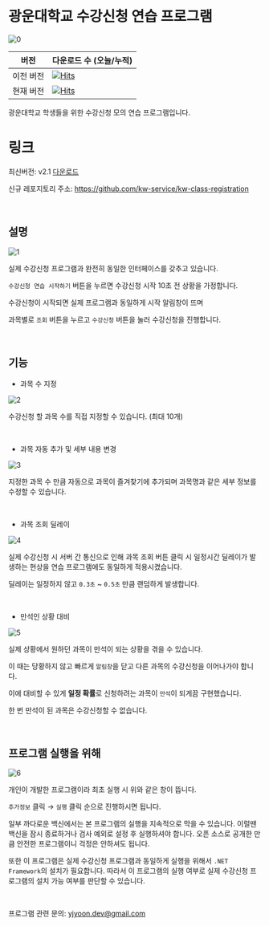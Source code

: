 # 광운대학교 수강신청 연습 프로그램

![0](https://github.com/kw-service/kw-class-registration/raw/main/assets/title.png)

버전 | 다운로드 수 (오늘/누적)
---|---
이전 버전| [![Hits](https://hits.seeyoufarm.com/api/count/incr/badge.svg?url=https%3A%2F%2Fgithub.com%2Fyjyoon-dev%2Fkw-enrolment-practice&count_bg=%2379C83D&title_bg=%23555555&icon=&icon_color=%23E7E7E7&title=&edge_flat=false)](https://hits.seeyoufarm.com)
현재 버전| [![Hits](https://hits.seeyoufarm.com/api/count/incr/badge.svg?url=https%3A%2F%2Fgithub.com%2Fkw-services%2Fkw-class-registration&count_bg=%2379C83D&title_bg=%23555555&icon=&icon_color=%23E7E7E7&title=&edge_flat=false)](https://hits.seeyoufarm.com)

광운대학교 학생들을 위한 수강신청 모의 연습 프로그램입니다.

# 링크

최신버전: v2.1 [다운로드](https://github.com/kw-service/kw-class-registration/releases/tag/v2.1)

신규 레포지토리 주소: https://github.com/kw-service/kw-class-registration

<br>

## 설명

![1](https://github.com/kw-service/kw-class-registration/raw/main/readme/1.png)

실제 수강신청 프로그램과 완전히 동일한 인터페이스를 갖추고 있습니다.

`수강신청 연습 시작하기` 버튼을 누르면 수강신청 시작 10초 전 상황을 가정합니다.

수강신청이 시작되면 실제 프로그램과 동일하게 시작 알림창이 뜨며

과목별로 `조회` 버튼을 누르고 `수강신청` 버튼을 눌러 수강신청을 진행합니다.

<br>

## 기능

- 과목 수 지정
  
![2](https://github.com/kw-service/kw-class-registration/raw/main/readme/3.png)

수강신청 할 과목 수를 직접 지정할 수 있습니다. (최대 10개)

<br>

- 과목 자동 추가 및 세부 내용 변경

![3](https://github.com/kw-service/kw-class-registration/raw/main/readme/4.png)

지정한 과목 수 만큼 자동으로 과목이 즐겨찾기에 추가되며 과목명과 같은 세부 정보를 수정할 수 있습니다.

<br>

- 과목 조회 딜레이

![4](https://github.com/kw-service/kw-class-registration/raw/main/readme/5.png)

실제 수강신청 시 서버 간 통신으로 인해 과목 조회 버튼 클릭 시 일정시간 딜레이가 발생하는 현상을 연습 프로그램에도 동일하게 적용시켰습니다.

딜레이는 일정하지 않고 `0.3초` ~ `0.5초` 만큼 랜덤하게 발생합니다.

<br>

- 만석인 상황 대비

![5](https://github.com/kw-service/kw-class-registration/raw/main/readme/2.png)

실제 상황에서 원하던 과목이 만석이 되는 상황을 겪을 수 있습니다.

이 때는 당황하지 않고 빠르게 `알림창`을 닫고 다른 과목의 수강신청을 이어나가야 합니다.

이에 대비할 수 있게 **일정 확률**로 신청하려는 과목이 `만석`이 되게끔 구현했습니다.

한 번 만석이 된 과목은 수강신청할 수 없습니다.

<br>

## 프로그램 실행을 위해

![6](https://github.com/kw-service/kw-class-registration/raw/main/readme/6.png)

개인이 개발한 프로그램이라 최초 실행 시 위와 같은 창이 뜹니다.

`추가정보` 클릭 → `실행` 클릭 순으로 진행하시면 됩니다.

일부 까다로운 백신에서는 본 프로그램의 실행을 지속적으로 막을 수 있습니다. 이럴땐 백신을 잠시 종료하거나 검사 예외로 설정 후 실행하셔야 합니다. 오픈 소스로 공개한 만큼 안전한 프로그램이니 걱정은 안하셔도 됩니다.

또한 이 프로그램은 실제 수강신청 프로그램과 동일하게 실행을 위해서 `.NET Framework`의 설치가 필요합니다. 따라서 이 프로그램의 실행 여부로 실제 수강신청 프로그램의 설치 가능 여부를 판단할 수 있습니다.

<br>

프로그램 관련 문의: yjyoon.dev@gmail.com

